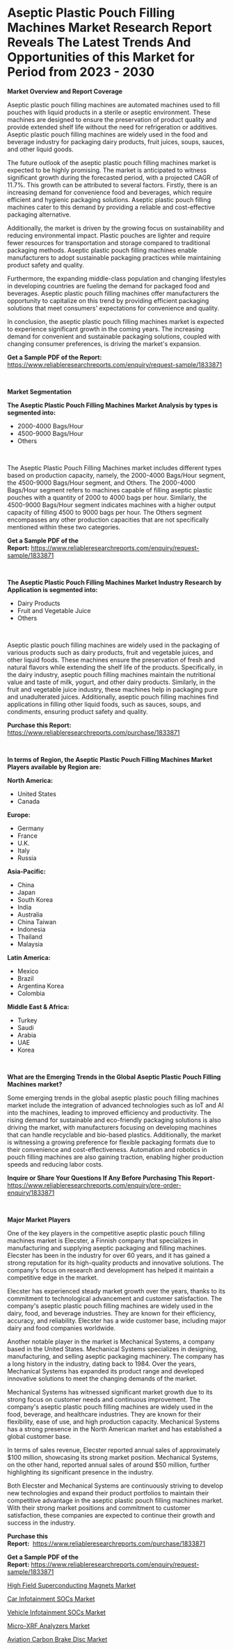 <p><h1>Aseptic Plastic Pouch Filling Machines Market Research Report Reveals The Latest Trends And Opportunities of this Market for Period from 2023 - 2030</h1></p><p><strong>Market Overview and Report Coverage</strong></p>
<p><p>Aseptic plastic pouch filling machines are automated machines used to fill pouches with liquid products in a sterile or aseptic environment. These machines are designed to ensure the preservation of product quality and provide extended shelf life without the need for refrigeration or additives. Aseptic plastic pouch filling machines are widely used in the food and beverage industry for packaging dairy products, fruit juices, soups, sauces, and other liquid goods.</p><p>The future outlook of the aseptic plastic pouch filling machines market is expected to be highly promising. The market is anticipated to witness significant growth during the forecasted period, with a projected CAGR of 11.7%. This growth can be attributed to several factors. Firstly, there is an increasing demand for convenience food and beverages, which require efficient and hygienic packaging solutions. Aseptic plastic pouch filling machines cater to this demand by providing a reliable and cost-effective packaging alternative.</p><p>Additionally, the market is driven by the growing focus on sustainability and reducing environmental impact. Plastic pouches are lighter and require fewer resources for transportation and storage compared to traditional packaging methods. Aseptic plastic pouch filling machines enable manufacturers to adopt sustainable packaging practices while maintaining product safety and quality.</p><p>Furthermore, the expanding middle-class population and changing lifestyles in developing countries are fueling the demand for packaged food and beverages. Aseptic plastic pouch filling machines offer manufacturers the opportunity to capitalize on this trend by providing efficient packaging solutions that meet consumers' expectations for convenience and quality.</p><p>In conclusion, the aseptic plastic pouch filling machines market is expected to experience significant growth in the coming years. The increasing demand for convenient and sustainable packaging solutions, coupled with changing consumer preferences, is driving the market's expansion.</p></p>
<p><strong>Get a Sample PDF of the Report:</strong> <a href="https://www.reliableresearchreports.com/enquiry/request-sample/1833871">https://www.reliableresearchreports.com/enquiry/request-sample/1833871</a></p>
<p>&nbsp;</p>
<p><strong>Market Segmentation</strong></p>
<p><strong>The Aseptic Plastic Pouch Filling Machines Market Analysis by types is segmented into:</strong></p>
<p><ul><li>2000-4000 Bags/Hour</li><li>4500-9000 Bags/Hour</li><li>Others</li></ul></p>
<p>&nbsp;</p>
<p><p>The Aseptic Plastic Pouch Filling Machines market includes different types based on production capacity, namely, the 2000-4000 Bags/Hour segment, the 4500-9000 Bags/Hour segment, and Others. The 2000-4000 Bags/Hour segment refers to machines capable of filling aseptic plastic pouches with a quantity of 2000 to 4000 bags per hour. Similarly, the 4500-9000 Bags/Hour segment indicates machines with a higher output capacity of filling 4500 to 9000 bags per hour. The Others segment encompasses any other production capacities that are not specifically mentioned within these two categories.</p></p>
<p><strong>Get a Sample PDF of the Report:</strong>&nbsp;<a href="https://www.reliableresearchreports.com/enquiry/request-sample/1833871">https://www.reliableresearchreports.com/enquiry/request-sample/1833871</a></p>
<p>&nbsp;</p>
<p><strong>The Aseptic Plastic Pouch Filling Machines Market Industry Research by Application is segmented into:</strong></p>
<p><ul><li>Dairy Products</li><li>Fruit and Vegetable Juice</li><li>Others</li></ul></p>
<p>&nbsp;</p>
<p><p>Aseptic plastic pouch filling machines are widely used in the packaging of various products such as dairy products, fruit and vegetable juices, and other liquid foods. These machines ensure the preservation of fresh and natural flavors while extending the shelf life of the products. Specifically, in the dairy industry, aseptic pouch filling machines maintain the nutritional value and taste of milk, yogurt, and other dairy products. Similarly, in the fruit and vegetable juice industry, these machines help in packaging pure and unadulterated juices. Additionally, aseptic pouch filling machines find applications in filling other liquid foods, such as sauces, soups, and condiments, ensuring product safety and quality.</p></p>
<p><strong>Purchase this Report:</strong>&nbsp; <a href="https://www.reliableresearchreports.com/purchase/1833871">https://www.reliableresearchreports.com/purchase/1833871</a></p>
<p>&nbsp;</p>
<p><strong>In terms of Region, the Aseptic Plastic Pouch Filling Machines Market Players available by Region are:</strong></p>
<p>
    <p> <strong> North America: </strong>
        <ul>
            <li>United States</li>
            <li>Canada</li>
        </ul>
        </p> 
    <p> <strong> Europe: </strong>
        <ul>
            <li>Germany</li>
            <li>France</li>
            <li>U.K.</li>
            <li>Italy</li>
            <li>Russia</li>
        </ul>
        </p> 
    <p> <strong> Asia-Pacific: </strong>
        <ul>
            <li>China</li>
            <li>Japan</li>
            <li>South Korea</li>
            <li>India</li>
            <li>Australia</li>
            <li>China Taiwan</li>
            <li>Indonesia</li>
            <li>Thailand</li>
            <li>Malaysia</li>
        </ul>
        </p> 
    <p> <strong> Latin America: </strong>
        <ul>
            <li>Mexico</li>
            <li>Brazil</li>
            <li>Argentina Korea</li>
            <li>Colombia</li>
        </ul>
        </p> 
    <p> <strong> Middle East & Africa: </strong>
        <ul>
            <li>Turkey</li>
            <li>Saudi</li>
            <li>Arabia</li>
            <li>UAE</li>
            <li>Korea</li>
        </ul>
    </p>
    </p>
<p>&nbsp;</p>
<p><strong>What are the Emerging Trends in the Global Aseptic Plastic Pouch Filling Machines market?</strong></p>
<p><p>Some emerging trends in the global aseptic plastic pouch filling machines market include the integration of advanced technologies such as IoT and AI into the machines, leading to improved efficiency and productivity. The rising demand for sustainable and eco-friendly packaging solutions is also driving the market, with manufacturers focusing on developing machines that can handle recyclable and bio-based plastics. Additionally, the market is witnessing a growing preference for flexible packaging formats due to their convenience and cost-effectiveness. Automation and robotics in pouch filling machines are also gaining traction, enabling higher production speeds and reducing labor costs.</p></p>
<p><strong>Inquire or Share Your Questions If Any Before Purchasing This Report</strong>- <a href="https://www.reliableresearchreports.com/enquiry/pre-order-enquiry/1833871">https://www.reliableresearchreports.com/enquiry/pre-order-enquiry/1833871</a></p>
<p>&nbsp;</p>
<p><strong>Major Market Players</strong></p>
<p><p>One of the key players in the competitive aseptic plastic pouch filling machines market is Elecster, a Finnish company that specializes in manufacturing and supplying aseptic packaging and filling machines. Elecster has been in the industry for over 60 years, and it has gained a strong reputation for its high-quality products and innovative solutions. The company's focus on research and development has helped it maintain a competitive edge in the market.</p><p>Elecster has experienced steady market growth over the years, thanks to its commitment to technological advancement and customer satisfaction. The company's aseptic plastic pouch filling machines are widely used in the dairy, food, and beverage industries. They are known for their efficiency, accuracy, and reliability. Elecster has a wide customer base, including major dairy and food companies worldwide.</p><p>Another notable player in the market is Mechanical Systems, a company based in the United States. Mechanical Systems specializes in designing, manufacturing, and selling aseptic packaging machinery. The company has a long history in the industry, dating back to 1984. Over the years, Mechanical Systems has expanded its product range and developed innovative solutions to meet the changing demands of the market.</p><p>Mechanical Systems has witnessed significant market growth due to its strong focus on customer needs and continuous improvement. The company's aseptic plastic pouch filling machines are widely used in the food, beverage, and healthcare industries. They are known for their flexibility, ease of use, and high production capacity. Mechanical Systems has a strong presence in the North American market and has established a global customer base.</p><p>In terms of sales revenue, Elecster reported annual sales of approximately $100 million, showcasing its strong market position. Mechanical Systems, on the other hand, reported annual sales of around $50 million, further highlighting its significant presence in the industry.</p><p>Both Elecster and Mechanical Systems are continuously striving to develop new technologies and expand their product portfolios to maintain their competitive advantage in the aseptic plastic pouch filling machines market. With their strong market positions and commitment to customer satisfaction, these companies are expected to continue their growth and success in the industry.</p></p>
<p><strong>Purchase this Report:</strong>&nbsp;&nbsp;<a href="https://www.reliableresearchreports.com/purchase/1833871">https://www.reliableresearchreports.com/purchase/1833871</a></p>
<p></p>
<p><strong>Get a Sample PDF of the Report:</strong>&nbsp;<a href="https://www.reliableresearchreports.com/enquiry/request-sample/1833871">https://www.reliableresearchreports.com/enquiry/request-sample/1833871</a></p>
<p><p><a href="https://medium.com/@ziansann43365/high-field-superconducting-magnets-market-competitive-analysis-market-trends-and-forecast-to-2030-6952e3375a61">High Field Superconducting Magnets Market</a></p><p><a href="https://www.linkedin.com/pulse/car-infotainment-socs-market-research-report-unlocks-analysis-iakme/">Car Infotainment SOCs Market</a></p><p><a href="https://www.linkedin.com/pulse/vehicle-infotainment-socs-market-insights-players-forecast-nijne/">Vehicle Infotainment SOCs Market</a></p><p><a href="https://medium.com/@wadeodinnn745/micro-xrf-analyzers-market-size-cagr-trends-2024-2030-d419ccbaffaa">Micro-XRF Analyzers Market</a></p><p><a href="https://www.linkedin.com/pulse/aviation-carbon-brake-disc-market-size-2023-2030-global-8jlte/">Aviation Carbon Brake Disc Market</a></p></p>